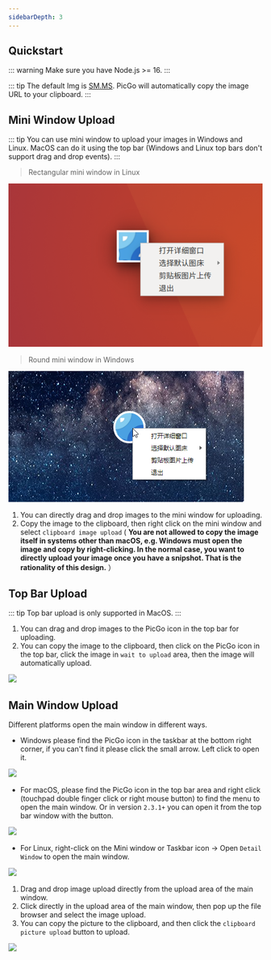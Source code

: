 ```yaml
---
sidebarDepth: 3
---
```


## Quickstart

::: warning
Make sure you have Node.js >= 16.
:::

::: tip
The default Img is [SM.MS](https://sm.ms/). PicGo will automatically copy the image URL to your clipboard.
:::

## Mini Window Upload

::: tip
You can use mini window to upload your images in Windows and Linux. MacOS can do it using the top bar (Windows and Linux top bars don't support drag and drop events).
:::

> Rectangular mini window in Linux

![](https://raw.githubusercontent.com/Molunerfinn/test/master/picgo/linux-mini-window.png)

> Round mini window in Windows

![](https://raw.githubusercontent.com/Molunerfinn/test/master/picgo/windows-mini-window.png)

1. You can directly drag and drop images to the mini window for uploading.
2. Copy the image to the clipboard, then right click on the mini window and select `clipboard image upload` ( **You are not allowed to copy the image itself in systems other than macOS, e.g. Windows must open the image and copy by right-clicking. In the normal case, you want to directly upload your image once you have a snipshot. That is the rationality of this design.** ）

## Top Bar Upload

::: tip
Top bar upload is only supported in MacOS.
:::

1. You can drag and drop images to the PicGo icon in the top bar for uploading.
2. You can copy the image to the clipboard, then click on the PicGo icon in the top bar, click the image in `wait to upload` area, then the image will automatically upload.


![](https://user-images.githubusercontent.com/12621342/34242310-b5056510-e655-11e7-8568-60ffd4f71910.gif)

## Main Window Upload

Different platforms open the main window in different ways.

- Windows please find the PicGo icon in the taskbar at the bottom right corner, if you can't find it please click the small arrow. Left click to open it.

![](https://cdn.jsdelivr.net/gh/Molunerfinn/test/sspai/202108282035035.png)

- For macOS, please find the PicGo icon in the top bar area and right click (touchpad double finger click or right mouse button) to find the menu to open the main window. Or in version `2.3.1+` you can open it from the top bar window with the button.

![](https://pic.molunerfinn.com/picgo/docs/202211131604805.png)

- For Linux, right-click on the Mini window or Taskbar icon -> Open `Detail Window` to open the main window.

![](https://i.loli.net/2019/01/13/5c3ae442c124b.png)

1. Drag and drop image upload directly from the upload area of the main window.
2. Click directly in the upload area of the main window, then pop up the file browser and select the image upload.
3. You can copy the picture to the clipboard, and then click the `clipboard picture upload` button to upload.

![](https://raw.githubusercontent.com/Molunerfinn/test/master/picgo/picgo-2.0.gif)
